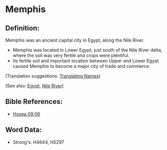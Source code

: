 # Memphis #

## Definition: ##

Memphis was an ancient capital city in Egypt, along the Nile River.

* Memphis was located in Lower Egypt, just south of the Nile River delta, where the soil was very fertile and crops were plentiful.
* Its fertile soil and important location between Upper and Lower Egypt caused Memphis to become a major city of trade and commerce.

(Translation suggestions: [Translating Names](rc://en/ta/man/translate/translate-names))

(See also: [Egypt](../names/egypt.md), [Nile River](../names/nileriver.md))

## Bible References: ##

* [Hosea 09:06](rc://en/tn/help/hos/09/06)

## Word Data: ##

* Strong's: H4644, H5297
